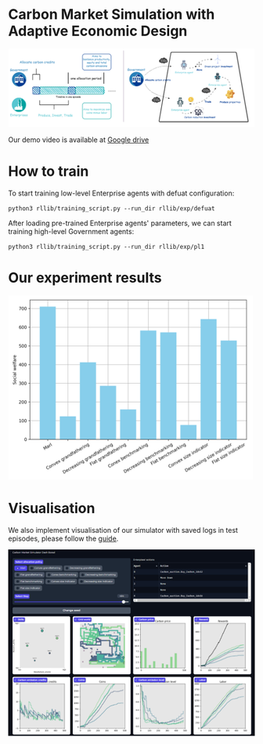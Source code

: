 # Carbon Market Simulation with Adaptive Economic Design

![Simulator Structure](Structure.png)

Our demo video is available at [Google drive](https://drive.google.com/file/d/1pBG51rN_bRdOB7Cv-qawPRo7pOw6aNSO/view?usp=sharing)

# How to train

To start training low-level Enterprise agents with defuat configuration:
```
python3 rllib/training_script.py --run_dir rllib/exp/defuat
```

After loading pre-trained Enterprise agents' parameters, we can start training high-level Government agents:
```
python3 rllib/training_script.py --run_dir rllib/exp/pl1
```

# Our experiment results
<img src="bar_chart.png" alt="Social_welfare" width="500">

# Visualisation
We also implement visualisation of our simulator with saved logs in test episodes, please follow the [guide](vis/Dashboard.ipynb).

![Visualisation_dash](Dash.png)

